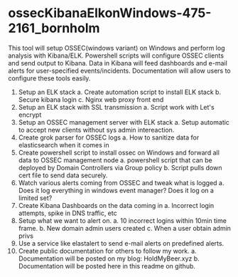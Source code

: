 # ossecKibanaElkonWindows-475-2161_bornholm
This tool will setup OSSEC(windows variant) on Windows and perform log analysis with Kibana/ELK.  Powershell scripts will configure OSSEC clients and send output to Kibana. Data in Kibana will feed dashboards and e-mail alerts for user-specified events/incidents.  Documentation will allow users to configure these tools easily. 



1. Setup an ELK stack
	a. Create automation script to install ELK stack
	b. Secure kibana login
	c. Nginx web proxy front end
2. Setup an ELK stack with SSL transmission
	a. Script work with Let's encrypt
3. Setup an OSSEC management server with ELK stack
	a. Setup automatic to accept new clients without sys admin intereaction.
4. Create grok parser for OSSEC logs
	a. How to sanitize data for elasticsearch when it comes in
5. Create powershell script to install ossec on Windows and forward all data to OSSEC management node
	a. powershell script that can be deployed by Domain Controllers via Group policy
	b. Script pulls down cert file to send data securely.
6. Watch various alerts coming from OSSEC and tweak what is logged
	a. Does it log everything in windows event manager? Does it log on a limited set?
7. Create Kibana Dashboards on the data coming in
	a. Incorrect login attempts, spike in DNS traffic, etc
8. Setup what we want to alert on.
	a. 10 incorrect logins within 10min time frame.
	b. New domain admin users created
	c. When a user obtain admin privs 
9. Use a service like elastalert to send e-mail alerts on predefined alerts.
10. Create public documentation for others to follow my work. 
	a. Documentation will be posted on my blog: HoldMyBeer.xyz
	b. Documentation will be posted here in this readme on github.
